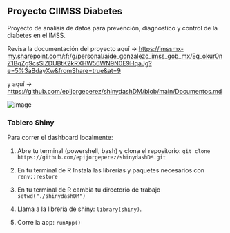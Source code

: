 ## Proyecto CIIMSS Diabetes
Proyecto de analisis de datos para prevención, diagnóstico y control de la diabetes en el IMSS.



Revisa la documentación del proyecto aquí -> https://imssmx-my.sharepoint.com/:f:/g/personal/aide_gonzalezc_imss_gob_mx/Eq_okur0nZ1BqZg9csSlZDUBtK2kRXHW56WN9N0E9HqaJg?e=5%3aBdayXw&fromShare=true&at=9

y aquí -> https://github.com/epijorgeperez/shinydashDM/blob/main/Documentos.md

![image](https://github.com/epijorgeperez/CIIMSS-Diabetes/assets/69016243/1e7423ab-381c-4459-9251-6277045d8701)

### Tablero Shiny

Para correr el dashboard localmente: 

1) Abre tu terminal (powershell, bash) y clona el repositorio: ``` git clone https://github.com/epijorgeperez/shinydashDM.git ```

2) En tu terminal de R Instala las librerías y paquetes necesarios con ``` renv::restore ```

3) En tu terminal de R cambia tu directorio de trabajo ``` setwd("./shinydashDM") ```

4) Llama a la librería de shiny:  ``` library(shiny) ```.

5) Corre la app: ``` runApp() ```

